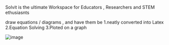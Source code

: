 Solvit is the ultimate Workspace for Educators , Researchers and STEM ethusiasnts 

draw equations / diagrams , and have them be
1.neatly converted into Latex 
2.Equation Solving
3.Ploted on a graph 

![image](https://github.com/user-attachments/assets/9c4d00b1-085e-4764-9540-958702866de1)
